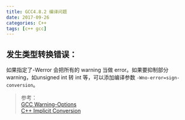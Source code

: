 ```yaml
---
title: GCC4.8.2 编译问题
date: 2017-09-26
categories: C++
tags: [c++ gcc]
---
```


## 发生类型转换错误：
如果指定了-Werror 会把所有的 warning 当做 error。如果要抑制部分 warning，如unsigned int 转 int 等，可以添加编译参数 `-Wno-error=sign-conversion`。

> 参考：  
> [GCC Warning-Options](https://gcc.gnu.org/onlinedocs/gcc/Warning-Options.html)  
> [C++ Implicit Conversion](http://en.cppreference.com/w/cpp/language/implicit_conversion)